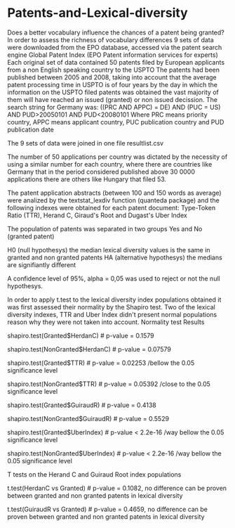 # Patents-and-Lexical-diversity
Does a better vocabulary influence the chances of a patent being granted? 
In order to assess the richness of vocabulary differences 9 sets of data were downloaded from the EPO database, accessed via the patent search engine Global Patent Index (EPO Patent information services for experts)
Each original set of data contained 50 patents filed by European applicants from a non English speaking country to the USPTO
The patents had been published between 2005 and 2008, taking into account that the average patent processing time in USPTO is of four years by the day in which the information on the USPTO filed patents was obtained the vast majority of them will have reached an issued (granted) or non issued decission.
The search string for Germany was:
((PRC AND APPC) = DE) AND (PUC = US) AND PUD>20050101 AND PUD<20080101
Where PRC means priority country, APPC means applicant country, PUC publication country and PUD publication date

The 9 sets of data were joined in one file resultlist.csv

The number of 50 applications per country was dictated by the necessity of using a similar number for each country, where there are countries like Germany that in the period considered published above 30 0000 applications there are others like Hungary that filed 53. 

The patent application abstracts (between 100 and 150 words as average) were analized by the textstat_lexdiv function (quanteda package) and the following indexes were obtained for each patent document: Type-Token Ratio (TTR), Herand C, Giraud's Root and Dugast's Uber Index

The population of patents was separated in two groups Yes and No (granted patent)

H0 (null hypothesys) the median lexical diversity values is the same in granted and non granted patents
HA (alternative hypothesys) the medians are signifiantly different

A confidence level of 95%, alpha = 0,05 was used to reject or not the null hypothesys.

In order to apply t.test to the lexical diversity index populations obtained it was first assessed their normality by the Shapiro  test.
Two of the lexical diversity indexes, TTR and Uber Index didn't present normal populations reason why they were not taken into account.
Normality test Results

shapiro.test(Granted$HerdanC) 	   #  p-value = 0.1579 

shapiro.test(NonGranted$HerdanC)   #  p-value = 0.07579

shapiro.test(Granted$TTR)	         #  p-value = 0.02253  /bellow the 0.05 significance level

shapiro.test(NonGranted$TTR)	     #  p-value = 0.05392  /close to the 0.05 significance level

shapiro.test(Granted$GuiraudR)	   #  p-value = 0.4138

shapiro.test(NonGranted$GuiraudR)  #  p-value = 0.5529

shapiro.test(Granted$UberIndex)    #  p-value < 2.2e-16  /way bellow the 0.05 significance level

shapiro.test(NonGranted$UberIndex) #  p-value < 2.2e-16  /way bellow the 0.05 significance level

T tests on the Herand C and Guiraud Root index populations

t.test(HerdanC vs Granted)  # p-value = 0.1082, no difference can be proven between granted and non granted patents in lexical diversity

t.test(GuiraudR vs Granted) # p-value = 0.4659, no difference can be proven between granted and non granted patents in lexical diversity

